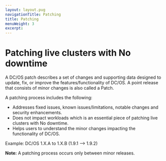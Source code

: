 ```yaml
---
layout: layout.pug
navigationTitle: Patching
title: Patching
menuWeight: 3
excerpt: 
---
```


# Patching live clusters with No downtime

A DC/OS patch describes a set of changes and supporting data designed to update, fix, or improve the features/functionality of DC/OS. A point release that consists of minor changes is also called a Patch. 

A patching process includes the following:
- Addresses fixed issues, known issues/limitations, notable changes and security enhancements.
- Does not impact workloads which is an essential piece of patching live clusters with No downtime.
- Helps users to understand the minor changes impacting the functionality of DC/OS.

Example: DC/OS 1.X.A to 1.X.B (1.9.1 --> 1.9.2) 

**Note:** A patching process occurs only between minor releases.